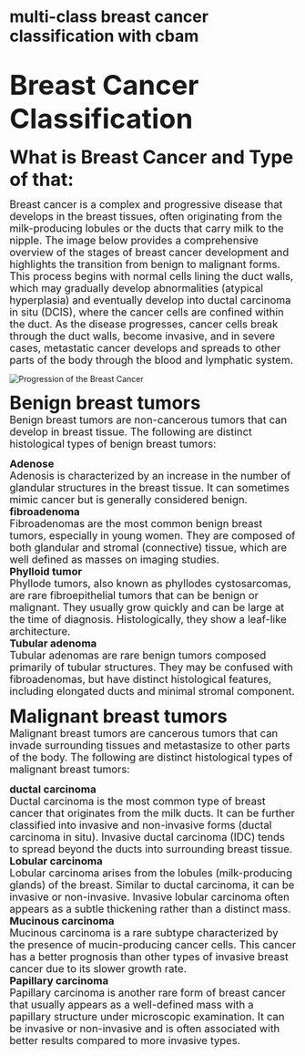 # multi-class breast cancer classification with cbam
 # <font size="7">**Breast Cancer Classification**</font>
<font size="6"> **What is Breast Cancer and Type of that:** </font>

<font size="4">Breast cancer is a complex and progressive disease that develops in the breast tissues, often originating from the milk-producing lobules or the ducts that carry milk to the nipple. The image below provides a comprehensive overview of the stages of breast cancer development and highlights the transition from benign to malignant forms.
This process begins with normal cells lining the duct walls, which may gradually develop abnormalities (atypical hyperplasia) and eventually develop into ductal carcinoma in situ (DCIS), where the cancer cells are confined within the duct. As the disease progresses, cancer cells break through the duct walls, become invasive, and in severe cases, metastatic cancer develops and spreads to other parts of the body through the blood and lymphatic system.</font>

![Progression of the Breast Cancer](https://www.saintjohnscancer.org/breast/wp-content/uploads/sites/7/2023/09/Breast-Cancer-Progression-benign-malignant.png)

<font size="6">**Benign breast tumors**</font>
<br>
<font size="4">Benign breast tumors are non-cancerous tumors that can develop in breast tissue. The following are distinct histological types of benign breast tumors:</font>
<br>

<font size="4">**Adenose**</font>
<br>
<font size="4">Adenosis is characterized by an increase in the number of glandular structures in the breast tissue. It can sometimes mimic cancer but is generally considered benign.</font>
<br>
<font size="4">**fibroadenoma**</font>
<br>
<font size="4">Fibroadenomas are the most common benign breast tumors, especially in young women. They are composed of both glandular and stromal (connective) tissue, which are well defined as masses on imaging studies.</font>
<br>
<font size="4">**Phylloid tumor**</font>
<br>
<font size="4">Phyllode tumors, also known as phyllodes cystosarcomas, are rare fibroepithelial tumors that can be benign or malignant. They usually grow quickly and can be large at the time of diagnosis. Histologically, they show a leaf-like architecture.</font>
<br>
<font size="4">**Tubular adenoma**</font>
<br>
<font size="4">Tubular adenomas are rare benign tumors composed primarily of tubular structures. They may be confused with fibroadenomas, but have distinct histological features, including elongated ducts and minimal stromal component.</font>
<br>

<font size="6">**Malignant breast tumors**</font>
<br>
<font size="4">Malignant breast tumors are cancerous tumors that can invade surrounding tissues and metastasize to other parts of the body. The following are distinct histological types of malignant breast tumors:</font>
<br>

<font size="4">**ductal carcinoma**</font>
<br>
<font size="4">Ductal carcinoma is the most common type of breast cancer that originates from the milk ducts. It can be further classified into invasive and non-invasive forms (ductal carcinoma in situ). Invasive ductal carcinoma (IDC) tends to spread beyond the ducts into surrounding breast tissue.</font>
<br>
<font size="4">**Lobular carcinoma**</font>
<br>
<font size="4">Lobular carcinoma arises from the lobules (milk-producing glands) of the breast. Similar to ductal carcinoma, it can be invasive or non-invasive. Invasive lobular carcinoma often appears as a subtle thickening rather than a distinct mass.</font>
<br>
<font size="4">**Mucinous carcinoma**</font>
<br>
<font size="4">Mucinous carcinoma is a rare subtype characterized by the presence of mucin-producing cancer cells. This cancer has a better prognosis than other types of invasive breast cancer due to its slower growth rate.</font>
<br>
<font size="4">**Papillary carcinoma**</font>
<br>
<font size="4">Papillary carcinoma is another rare form of breast cancer that usually appears as a well-defined mass with a papillary structure under microscopic examination. It can be invasive or non-invasive and is often associated with better results compared to more invasive types.</font>
